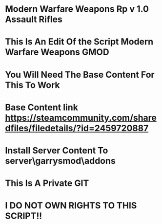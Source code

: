 # Modern Warfare Weapons Rp v 1.0 Assault Rifles
# This Is An Edit Of the Script Modern Warfare Weapons GMOD
# You Will Need The Base Content For This To Work
# Base Content link https://steamcommunity.com/sharedfiles/filedetails/?id=2459720887
# Install Server Content To server\garrysmod\addons
# This Is A Private GIT
# I DO NOT OWN RIGHTS TO THIS SCRIPT!!
